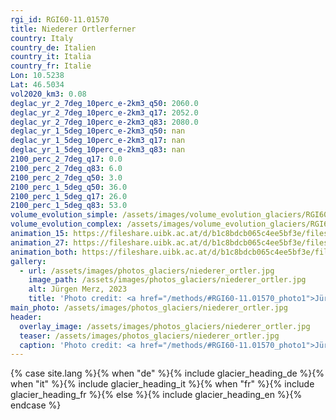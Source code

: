 ```yaml
---
rgi_id: RGI60-11.01570
title: Niederer Ortlerferner
country: Italy
country_de: Italien
country_it: Italia
country_fr: Italie
Lon: 10.5238
Lat: 46.5034
vol2020_km3: 0.08
deglac_yr_2_7deg_10perc_e-2km3_q50: 2060.0
deglac_yr_2_7deg_10perc_e-2km3_q17: 2052.0
deglac_yr_2_7deg_10perc_e-2km3_q83: 2080.0
deglac_yr_1_5deg_10perc_e-2km3_q50: nan
deglac_yr_1_5deg_10perc_e-2km3_q17: nan
deglac_yr_1_5deg_10perc_e-2km3_q83: nan
2100_perc_2_7deg_q17: 0.0
2100_perc_2_7deg_q83: 6.0
2100_perc_2_7deg_q50: 3.0
2100_perc_1_5deg_q50: 36.0
2100_perc_1_5deg_q17: 26.0
2100_perc_1_5deg_q83: 53.0
volume_evolution_simple: /assets/images/volume_evolution_glaciers/RGI60-11.01570_simple_en.png
volume_evolution_complex: /assets/images/volume_evolution_glaciers/RGI60-11.01570_complex_en.png
animation_15: https://fileshare.uibk.ac.at/d/b1c8bdcb065c4ee5bf3e/files/?p=%2FRGI60-11.01570_%2B1.5%C2%B0C.mp4&dl=1
animation_27: https://fileshare.uibk.ac.at/d/b1c8bdcb065c4ee5bf3e/files/?p=%2FRGI60-11.01570_%2B2.7%C2%B0C.mp4&dl=1
animation_both: https://fileshare.uibk.ac.at/d/b1c8bdcb065c4ee5bf3e/files/?p=%2FRGI60-11.01570_both.mp4&dl=1
gallery:
  - url: /assets/images/photos_glaciers/niederer_ortler.jpg
    image_path: /assets/images/photos_glaciers/niederer_ortler.jpg
    alt: Jürgen Merz, 2023
    title: 'Photo credit: <a href="/methods/#RGI60-11.01570_photo1">Jürgen Merz, 2023</a>'
main_photo: /assets/images/photos_glaciers/niederer_ortler.jpg
header:
  overlay_image: /assets/images/photos_glaciers/niederer_ortler.jpg
  teaser: /assets/images/photos_glaciers/niederer_ortler.jpg
  caption: 'Photo credit: <a href="/methods/#RGI60-11.01570_photo1">Jürgen Merz, 2023</a>'
---
```

{% case site.lang %}{% when "de" %}{% include glacier_heading_de %}{% when "it" %}{% include glacier_heading_it %}{% when "fr" %}{% include glacier_heading_fr %}{% else %}{% include glacier_heading_en %}{% endcase %}